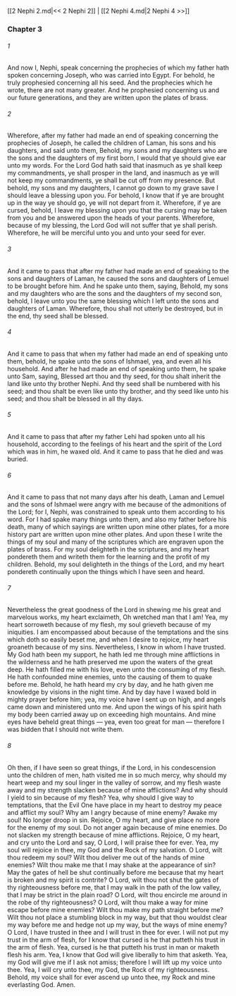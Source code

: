 [[2 Nephi 2.md|<< 2 Nephi 2]]  |  [[2 Nephi 4.md|2 Nephi 4 >>]]

### Chapter 3
###### 1
And now I, Nephi, speak concerning the prophecies of which my father hath spoken concerning Joseph, who was carried into Egypt. For behold, he truly prophesied concerning all his seed. And the prophecies which he wrote, there are not many greater. And he prophesied concerning us and our future generations, and they are written upon the plates of brass.

###### 2
Wherefore, after my father had made an end of speaking concerning the prophecies of Joseph, he called the children of Laman, his sons and his daughters, and said unto them, Behold, my sons and my daughters who are the sons and the daughters of my first born, I would that ye should give ear unto my words. For the Lord God hath said that inasmuch as ye shall keep my commandments, ye shall prosper in the land, and inasmuch as ye will not keep my commandments, ye shall be cut off from my presence. But behold, my sons and my daughters, I cannot go down to my grave save I should leave a blessing upon you. For behold, I know that if ye are brought up in the way ye should go, ye will not depart from it. Wherefore, if ye are cursed, behold, I leave my blessing upon you that the cursing may be taken from you and be answered upon the heads of your parents. Wherefore, because of my blessing, the Lord God will not suffer that ye shall perish. Wherefore, he will be merciful unto you and unto your seed for ever.

###### 3
And it came to pass that after my father had made an end of speaking to the sons and daughters of Laman, he caused the sons and daughters of Lemuel to be brought before him. And he spake unto them, saying, Behold, my sons and my daughters who are the sons and the daughters of my second son, behold, I leave unto you the same blessing which I left unto the sons and daughters of Laman. Wherefore, thou shall not utterly be destroyed, but in the end, thy seed shall be blessed.

###### 4
And it came to pass that when my father had made an end of speaking unto them, behold, he spake unto the sons of Ishmael, yea, and even all his household. And after he had made an end of speaking unto them, he spake unto Sam, saying, Blessed art thou and thy seed, for thou shalt inherit the land like unto thy brother Nephi. And thy seed shall be numbered with his seed; and thou shalt be even like unto thy brother, and thy seed like unto his seed; and thou shalt be blessed in all thy days.

###### 5
And it came to pass that after my father Lehi had spoken unto all his household, according to the feelings of his heart and the spirit of the Lord which was in him, he waxed old. And it came to pass that he died and was buried.

###### 6
And it came to pass that not many days after his death, Laman and Lemuel and the sons of Ishmael were angry with me because of the admonitions of the Lord; for I, Nephi, was constrained to speak unto them according to his word. For I had spake many things unto them, and also my father before his death, many of which sayings are written upon mine other plates, for a more history part are written upon mine other plates. And upon these I write the things of my soul and many of the scriptures which are engraven upon the plates of brass. For my soul delighteth in the scriptures, and my heart pondereth them and writeth them for the learning and the profit of my children. Behold, my soul delighteth in the things of the Lord, and my heart pondereth continually upon the things which I have seen and heard.

###### 7
Nevertheless the great goodness of the Lord in shewing me his great and marvelous works, my heart exclaimeth, Oh wretched man that I am! Yea, my heart sorroweth because of my flesh, my soul grieveth because of my iniquities. I am encompassed about because of the temptations and the sins which doth so easily beset me, and when I desire to rejoice, my heart groaneth because of my sins. Nevertheless, I know in whom I have trusted. My God hath been my support, he hath led me through mine afflictions in the wilderness and he hath preserved me upon the waters of the great deep. He hath filled me with his love, even unto the consuming of my flesh. He hath confounded mine enemies, unto the causing of them to quake before me. Behold, he hath heard my cry by day, and he hath given me knowledge by visions in the night time. And by day have I waxed bold in mighty prayer before him; yea, my voice have I sent up on high, and angels came down and ministered unto me. And upon the wings of his spirit hath my body been carried away up on exceeding high mountains. And mine eyes have beheld great things — yea, even too great for man — therefore I was bidden that I should not write them.

###### 8
Oh then, if I have seen so great things, if the Lord, in his condescension unto the children of men, hath visited me in so much mercy, why should my heart weep and my soul linger in the valley of sorrow, and my flesh waste away and my strength slacken because of mine afflictions? And why should I yield to sin because of my flesh? Yea, why should I give way to temptations, that the Evil One have place in my heart to destroy my peace and afflict my soul? Why am I angry because of mine enemy? Awake my soul! No longer droop in sin. Rejoice, O my heart, and give place no more for the enemy of my soul. Do not anger again because of mine enemies. Do not slacken my strength because of mine afflictions. Rejoice, O my heart, and cry unto the Lord and say, O Lord, I will praise thee for ever. Yea, my soul will rejoice in thee, my God and the Rock of my salvation. O Lord, wilt thou redeem my soul? Wilt thou deliver me out of the hands of mine enemies? Wilt thou make me that I may shake at the appearance of sin? May the gates of hell be shut continually before me because that my heart is broken and my spirit is contrite? O Lord, wilt thou not shut the gates of thy righteousness before me, that I may walk in the path of the low valley, that I may be strict in the plain road? O Lord, wilt thou encircle me around in the robe of thy righteousness? O Lord, wilt thou make a way for mine escape before mine enemies? Wilt thou make my path straight before me? Wilt thou not place a stumbling block in my way, but that thou wouldst clear my way before me and hedge not up my way, but the ways of mine enemy? O Lord, I have trusted in thee and I will trust in thee for ever. I will not put my trust in the arm of flesh, for I know that cursed is he that putteth his trust in the arm of flesh. Yea, cursed is he that putteth his trust in man or maketh flesh his arm. Yea, I know that God will give liberally to him that asketh. Yea, my God will give me if I ask not amiss; therefore I will lift up my voice unto thee. Yea, I will cry unto thee, my God, the Rock of my righteousness. Behold, my voice shall for ever ascend up unto thee, my Rock and mine everlasting God. Amen.
